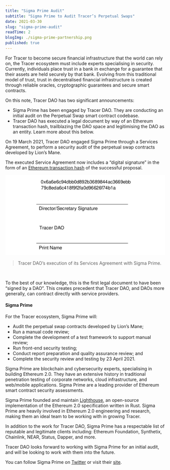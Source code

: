 ```yaml
---
title: "Sigma Prime Audit"
subtitle: "Sigma Prime to Audit Tracer’s Perpetual Swaps"
date: 2021-03-30
slug: "sigma-prime-audit"
readTime: 2
blogImg: ./sigma-prime-partnership.png
published: true
---
```


For Tracer to become secure financial infrastructure that the world can rely on, the Tracer ecosystem must include experts specialising in security. Currently, individuals place trust in a bank in exchange for a guarantee that their assets are held securely by that bank. Evolving from this traditional model of trust, trust in decentralised financial infrastructure is created through reliable oracles, cryptographic guarantees and secure smart contracts.

On this note, Tracer DAO has two significant announcements: 

- Sigma Prime has been engaged by Tracer DAO. They are conducting an initial audit on the Perpetual Swap smart contract codebase.
- Tracer DAO has executed a legal document by way of an Ethereum transaction hash, trailblazing the DAO space and legitimising the DAO as an entity. Learn more about this below.

On 19 March 2021, Tracer DAO engaged Sigma Prime through a Services Agreement, to perform a security audit of the perpetual swap contracts developed by Lion’s Mane.

The executed Service Agreement now includes a “digital signature” in the form of an [Ethereum transaction hash](https://etherscan.io/tx/0x6a6e6c94dbb0d892b3689844ac3669ebb79c8eda6c418f9f2fa0d96626f74b1a) of the successful proposal.

![Tracer DAO’s execution of its Services Agreement with Sigma Prime.](./sigma-prime-partnership-signature.png)
> Tracer DAO’s execution of its Services Agreement with Sigma Prime.
<br />

To the best of our knowledge, this is the first legal document to have been “signed by a DAO”. This creates precedent that Tracer DAO, and DAOs more generally, can contract directly with service providers.

#### Sigma Prime

For the Tracer ecosystem, Sigma Prime will:

- Audit the perpetual swap contracts developed by Lion’s Mane;
- Run a manual code review;
- Complete the development of a test framework to support manual review;
- Run front-end security testing;
- Conduct report preparation and quality assurance review; and
- Complete the security review and testing by 23 April 2021.

Sigma Prime are blockchain and cybersecurity experts, specialising in building Ethereum 2.0. They have an extensive history in traditional penetration testing of corporate networks, cloud infrastructure, and web/mobile applications. Sigma Prime are a leading provider of Ethereum smart contract security assessments.

Sigma Prime founded and maintain [Lighthouse](https://github.com/sigp/lighthouse), an open-source implementation of the Ethereum 2.0 specification written in Rust. Sigma Prime are heavily involved in Ethereum 2.0 engineering and research, making them an ideal team to be working with in growing Tracer.

In addition to the work for Tracer DAO, Sigma Prime has a respectable list of reputable and legitimate clients including: Ethereum Foundation, Synthetix, Chainlink, NEAR, Status, Dapper, and more.

Tracer DAO looks forward to working with Sigma Prime for an initial audit, and will be looking to work with them into the future. 

You can follow Sigma Prime on [Twitter](https://twitter.com/sigp_io) or visit their [site](https://sigmaprime.io/).
